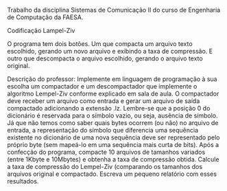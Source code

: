 Trabalho da disciplina Sistemas de Comunicação II do curso de Engenharia de Computação da FAESA.

Codificação Lampel-Ziv


O programa tem dois botões.
Um que compacta um arquivo texto escolhido, gerando um novo arquivo e exibindo a taxa de compressão.
E outro que descompacta o arquivo escolhido, gerando o arquivo texto original.


Descrição do professor:
Implemente em linguagem de programação à sua escolha um compactador e um descompactador que implemente o algoritmo Lempel-Ziv conforme explicado em sala de aula. O compactador deve receber um arquivo como entrada e gerar um arquivo de saída compactado adicionando a extensão .lz. Lembre-se que a posição 0 do dicionário é reservada para o símbolo vazio, ou seja, ausência de símbolo. Já que não temos como saber quais bytes ocorrem (ou não) no arquivo de entrada, a representação do símbolo que diferencia uma sequência existente no dicionário de uma nova sequência deve ser representado pelo próprio byte (sem mapeá-lo em uma sequência mais curta de bits).
Após a confecção do programa, compacte 10 arquivos de tamanhos variados (entre 1Kbyte e 10Mbytes) e obtenha a taxa de compressão obtida. Calcule a taxa de compressão do Lempel-Ziv (comparando os tamanhos dos arquivos original e compactado. Escreva um pequeno relatório com esses resultados.
